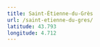 ```yaml
---
title: Saint-Étienne-du-Grès
url: /saint-etienne-du-gres/
latitude: 43.793
longitude: 4.712
---
```

